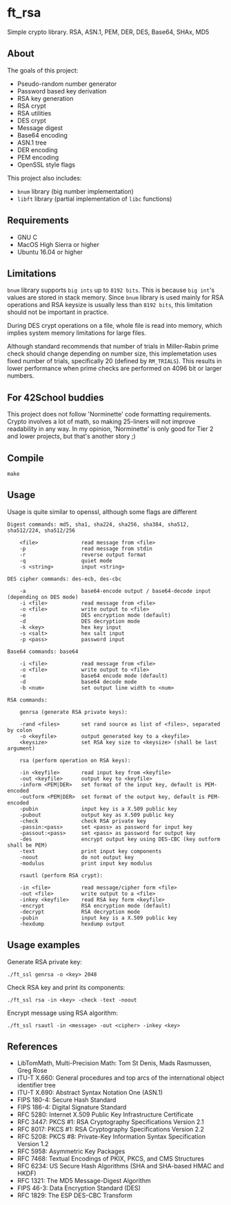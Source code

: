 # ft_rsa
Simple crypto library. RSA, ASN.1, PEM, DER, DES, Base64, SHAx, MD5

## About
The goals of this project:
* Pseudo-random number generator
* Password based key derivation
* RSA key generation
* RSA crypt
* RSA utilities
* DES crypt
* Message digest
* Base64 encoding
* ASN.1 tree
* DER encoding
* PEM encoding
* OpenSSL style flags

This project also includes:
* ```bnum``` library (big number implementation)
* ```libft``` library (partial implementation of ```libc``` functions)

## Requirements
* GNU C
* MacOS High Sierra or higher
* Ubuntu 16.04 or higher

## Limitations
```bnum``` library supports ``big ints`` up to ```8192 bits```. This is because ```big int```'s
values are stored in stack memory. Since ```bnum``` library is used mainly for RSA operations
and RSA keysize is usually less than ```8192 bits```, this limitation should not be important in practice.

During DES crypt operations on a file, whole file is read into memory,
which implies system memory limitations for large files.

Although standard recommends that number of trials in Miller-Rabin prime check should change depending
on number size, this implemetation uses fixed number of trials, specifically 20 (defined by ```RM_TRIALS```). 
This results in lower performance when prime checks are performed on 4096 bit or larger numbers.

## For 42School buddies
This project does not follow 'Norminette' code formatting requirements. Crypto involves a lot of math, 
so making 25-liners will not improve readability in any way. In my opinion, 'Norminette' is only good for
Tier 2 and lower projects, but that's another story ;)

## Compile
```make```

## Usage
Usage is quite similar to openssl, although some flags are different

```
Digest commands: md5, sha1, sha224, sha256, sha384, sha512, sha512/224, sha512/256

    <file>              read message from <file>
    -p                  read message from stdin
    -r                  reverse output format
    -q                  quiet mode
    -s <string>         input <string>

DES cipher commands: des-ecb, des-cbc

    -a                  base64-encode output / base64-decode input (depending on DES mode)
    -i <file>           read message from <file>
    -o <file>           write output to <file>
    -e                  DES encryption mode (default)
    -d                  DES decryption mode
    -k <key>            hex key input
    -s <salt>           hex salt input
    -p <pass>           password input

Base64 commands: base64

    -i <file>           read message from <file>
    -o <file>           write output to <file>
    -e                  base64 encode mode (default)
    -d                  base64 decode mode
    -b <num>            set output line width to <num>

RSA commands:

    genrsa (generate RSA private keys):
    
    -rand <files>       set rand source as list of <files>, separated by colon
    -o <keyfile>        output generated key to a <keyfile>
    <keysize>           set RSA key size to <keysize> (shall be last argument)
    
    rsa (perform operation on RSA keys):
    
    -in <keyfile>       read input key from <keyfile>
    -out <keyfile>      output key to <keyfile>
    -inform <PEM|DER>   set format of the input key, default is PEM-encoded
    -outform <PEM|DER>  set format of the output key, default is PEM-encoded
    -pubin              input key is a X.509 public key
    -pubout             output key as X.509 public key
    -check              check RSA private key
    -passin:<pass>      set <pass> as password for input key
    -passout:<pass>     set <pass> as password for output key
    -des                encrypt output key using DES-CBC (key outform shall be PEM)
    -text               print input key components
    -noout              do not output key
    -modulus            print input key modulus
    
    rsautl (perform RSA crypt):
    
    -in <file>          read message/cipher form <file>
    -out <file>         write output to a <file>
    -inkey <keyfile>    read RSA key form <keyfile>
    -encrypt            RSA encryption mode (default)
    -decrypt            RSA decryption mode
    -pubin              input key is a X.509 public key
    -hexdump            hexdump output
```
## Usage examples
Generate RSA private key:
```
./ft_ssl genrsa -o <key> 2048
```
Check RSA key and print its components:
```
./ft_ssl rsa -in <key> -check -text -noout
```
Encrypt message using RSA algorithm:
```
./ft_ssl rsautl -in <message> -out <cipher> -inkey <key>
```
## References
* LibTomMath, Multi-Precision Math: Tom St Denis, Mads Rasmussen, Greg Rose
* ITU-T X.660: General procedures and top arcs of the international object identifier tree
* ITU-T X.690: Abstract Syntax Notation One (ASN.1)
* FIPS 180-4: Secure Hash Standard
* FIPS 186-4: Digital Signature Standard
* RFC 5280: Internet X.509 Public Key Infrastructure Certificate
* RFC 3447: PKCS #1: RSA Cryptography Specifications Version 2.1
* RFC 8017: PKCS #1: RSA Cryptography Specifications Version 2.2
* RFC 5208: PKCS #8: Private-Key Information Syntax Specification Version 1.2
* RFC 5958: Asymmetric Key Packages
* RFC 7468: Textual Encodings of PKIX, PKCS, and CMS Structures
* RFC 6234: US Secure Hash Algorithms (SHA and SHA-based HMAC and HKDF)
* RFC 1321: The MD5 Message-Digest Algorithm
* FIPS 46-3: Data Encryption Standard (DES)
* RFC 1829: The ESP DES-CBC Transform
